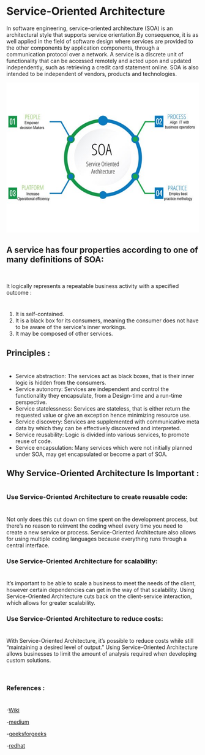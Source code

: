 # Service-Oriented Architecture 
 In software engineering, service-oriented architecture (SOA) is an architectural style that supports service orientation.By consequence, it is as well applied in the field of software design where services are provided to the other components by application components, through a communication protocol over a network. A service is a discrete unit of functionality that can be accessed remotely and acted upon and updated independently, such as retrieving a credit card statement online. SOA is also intended to be independent of vendors, products and technologies.
</br>

![](1_CdJSSwWglOA1TWp-FwM9OQ.jpeg)

## A service has four properties according to one of many definitions of SOA:
</br>



 It logically represents a repeatable business activity with a specified outcome :
#

<ol>
<li>It is self-contained.</li>
<li>It is a black box for its consumers, meaning the consumer does not have to be aware of the service's inner workings.</li>
<li>It may be composed of other services.</li>
</ol>


## Principles :
#

<ul>
  <li>Service abstraction: The services act as black boxes, that is their inner logic is hidden from the consumers.</li>
 <li>Service autonomy: Services are independent and control the functionality they encapsulate, from a Design-time and a run-time perspective.</li>
  <li>Service statelessness: Services are stateless, that is either return the requested value or give an exception hence minimizing resource use.</li>
 <li>Service discovery: Services are supplemented with communicative meta data by which they can be effectively discovered and interpreted.</li>
 <li>Service reusability: Logic is divided into various services, to promote reuse of code.</li>
 <li>Service encapsulation: Many services which were not initially planned under SOA, may get encapsulated or become a part of SOA.</li>
</ul>

## Why Service-Oriented Architecture Is Important :
#

### Use Service-Oriented Architecture to create reusable code:
#

 Not only does this cut down on time spent on the development process, but there’s no reason to reinvent the coding wheel every time you need to create a new service or process. Service-Oriented Architecture also allows for using multiple coding languages because everything runs through a central interface.
 ### Use Service-Oriented Architecture for scalability: 
 #

 It’s important to be able to scale a business to meet the needs of the client, however certain dependencies can get in the way of that scalability. Using Service-Oriented Architecture cuts back on the client-service interaction, which allows for greater scalability.

### Use Service-Oriented Architecture to reduce costs: 
#

 With Service-Oriented Architecture, it’s possible to reduce costs while still “maintaining a desired level of output.” Using Service-Oriented Architecture allows businesses to limit the amount of analysis required when developing custom solutions.

</br>


### References :
#

-<a href = "https://en.wikipedia.org/wiki/Service-oriented_architecture#:~:text=In%20software%20engineering%2C%20service%2Doriented,communication%20protocol%20over%20a%20network.">Wiki</a>

-<a href = https://medium.com/@SoftwareDevelopmentCommunity/what-is-service-oriented-architecture-fa894d11a7ec>medium</a>

-<a href =https://www.geeksforgeeks.org/service-oriented-architecture>geeksforgeeks</a>

-<a href =https://www.redhat.com/en/topics/cloud-native-apps/what-is-service-oriented-architecture>redhat</a>